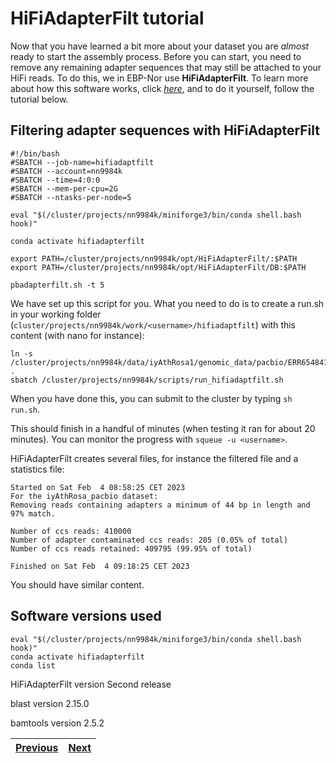 # HiFiAdapterFilt tutorial

Now that you have learned a bit more about your dataset you are *almost* ready to start the assembly process. Before you can start, you need to remove any remaining adapter sequences that may still be attached to your HiFi reads. To do this, we in EBP-Nor use **HiFiAdapterFilt**. To learn more about how this software works, click [*here*](https://github.com/sheinasim/HiFiAdapterFilt), and to do it yourself, follow the tutorial below.

## Filtering adapter sequences with HiFiAdapterFilt

```
#!/bin/bash
#SBATCH --job-name=hifiadaptfilt
#SBATCH --account=nn9984k
#SBATCH --time=4:0:0
#SBATCH --mem-per-cpu=2G
#SBATCH --ntasks-per-node=5

eval "$(/cluster/projects/nn9984k/miniforge3/bin/conda shell.bash hook)" 

conda activate hifiadapterfilt

export PATH=/cluster/projects/nn9984k/opt/HiFiAdapterFilt/:$PATH
export PATH=/cluster/projects/nn9984k/opt/HiFiAdapterFilt/DB:$PATH

pbadapterfilt.sh -t 5
```

We have set up this script for you. What you need to do is to create a run.sh in your working folder (`cluster/projects/nn9984k/work/<username>/hifiadaptfilt`) with this content (with nano for instance):

```
ln -s /cluster/projects/nn9984k/data/iyAthRosa1/genomic_data/pacbio/ERR6548410_22x.fastq.gz  . 
sbatch /cluster/projects/nn9984k/scripts/run_hifiadaptfilt.sh
```  
When you have done this, you can submit to the cluster by typing `sh run.sh`.

This should finish in a handful of minutes (when testing it ran for about 20 minutes). You can monitor the progress with `squeue -u <username>`.

HiFiAdapterFilt creates several files, for instance the filtered file and a statistics file: 

```
Started on Sat Feb  4 08:58:25 CET 2023
For the iyAthRosa_pacbio dataset:
Removing reads containing adapters a minimum of 44 bp in length and 97% match.

Number of ccs reads: 410000
Number of adapter contaminated ccs reads: 205 (0.05% of total)
Number of ccs reads retained: 409795 (99.95% of total)

Finished on Sat Feb  4 09:18:25 CET 2023
```

You should have similar content.

## Software versions used
```
eval "$(/cluster/projects/nn9984k/miniforge3/bin/conda shell.bash hook)" 
conda activate hifiadapterfilt
conda list
```
HiFiAdapterFilt version Second release

blast version 2.15.0

bamtools version 2.5.2

|[Previous](https://github.com/ebp-nor/workshop-2024/blob/main/02_Smudgeplot.md)|[Next](https://github.com/ebp-nor/workshop-2024/blob/main/04_hifiasm.md)|
|---|---|
